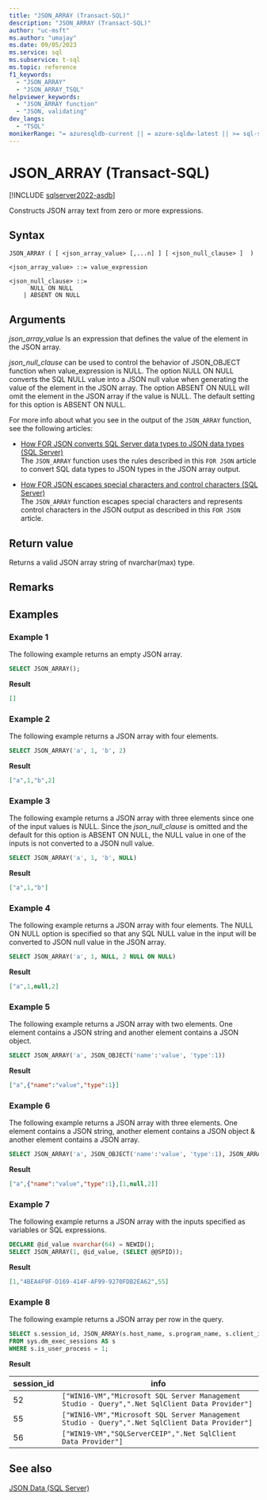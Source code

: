```yaml
---
title: "JSON_ARRAY (Transact-SQL)"
description: "JSON_ARRAY (Transact-SQL)"
author: "uc-msft"
ms.author: "umajay"
ms.date: 09/05/2023
ms.service: sql
ms.subservice: t-sql
ms.topic: reference
f1_keywords:
  - "JSON_ARRAY"
  - "JSON_ARRAY_TSQL"
helpviewer_keywords:
  - "JSON_ARRAY function"
  - "JSON, validating"
dev_langs:
  - "TSQL"
monikerRange: "= azuresqldb-current || = azure-sqldw-latest || >= sql-server-ver16 || >= sql-server-linux-ver16"
---
```

# JSON_ARRAY (Transact-SQL)


[!INCLUDE [sqlserver2022-asdb](../../includes/applies-to-version/sqlserver2022-asdb.md)]

Constructs JSON array text from zero or more expressions.

## Syntax  
  
```syntaxsql  
JSON_ARRAY ( [ <json_array_value> [,...n] ] [ <json_null_clause> ]  )  

<json_array_value> ::= value_expression

<json_null_clause> ::=
	  NULL ON NULL
	| ABSENT ON NULL
```
  
## Arguments
*json_array_value*
 Is an expression that defines the value of the element in the JSON array.

*json_null_clause* can be used to control the behavior of JSON_OBJECT function when value_expression is NULL. The option NULL ON NULL converts the SQL NULL value into a JSON null value when generating the value of the element in the JSON array. The option ABSENT ON NULL will omit the element in the JSON array if the value is NULL. The default setting for this option is ABSENT ON NULL.

For more info about what you see in the output of the `JSON_ARRAY` function, see the following articles:  

-   [How FOR JSON converts SQL Server data types to JSON data types &#40;SQL Server&#41;](../../relational-databases/json/how-for-json-converts-sql-server-data-types-to-json-data-types-sql-server.md)  
    The `JSON_ARRAY` function uses the rules described in this `FOR JSON` article to convert SQL data types to JSON types in the JSON array output.  

-   [How FOR JSON escapes special characters and control characters &#40;SQL Server&#41;](../../relational-databases/json/how-for-json-escapes-special-characters-and-control-characters-sql-server.md)  
    The `JSON_ARRAY` function escapes special characters and represents control characters in the JSON output as described in this `FOR JSON` article.

## Return value
Returns a valid JSON array string of nvarchar(max) type.

## Remarks  

  
## Examples  

### Example 1

The following example returns an empty JSON array.
  
```sql
SELECT JSON_ARRAY();
```  

**Result**

```json  
[]
```

### Example 2

The following example returns a JSON array with four elements.  
  
```sql  
SELECT JSON_ARRAY('a', 1, 'b', 2)
```

**Result**

```json  
["a",1,"b",2]
```

### Example 3

The following example returns a JSON array with three elements since one of the input values is NULL. Since the *json_null_clause* is omitted and the default for this option is ABSENT ON NULL, the NULL value in one of the inputs is not converted to a JSON null value.
  
```sql  
SELECT JSON_ARRAY('a', 1, 'b', NULL)
```

**Result**

```json  
["a",1,"b"]
```
  
### Example 4

The following example returns a JSON array with four elements. The NULL ON NULL option is specified so that any SQL NULL value in the input will be converted to JSON null value in the JSON array.
  
```sql  
SELECT JSON_ARRAY('a', 1, NULL, 2 NULL ON NULL)
```

**Result**

```json  
["a",1,null,2]
```

### Example 5

The following example returns a JSON array with two elements. One element contains a JSON string and another element contains a JSON object.  
  
```sql  
SELECT JSON_ARRAY('a', JSON_OBJECT('name':'value', 'type':1))
```

**Result**

```json  
["a",{"name":"value","type":1}]
```

### Example 6

The following example returns a JSON array with three elements. One element contains a JSON string, another element contains a JSON object & another element contains a JSON array. 
  
```sql  
SELECT JSON_ARRAY('a', JSON_OBJECT('name':'value', 'type':1), JSON_ARRAY(1, null, 2 NULL ON NULL))
```

**Result**

```json  
["a",{"name":"value","type":1},[1,null,2]]
```

### Example 7

The following example returns a JSON array with the inputs specified as variables or SQL expressions.  
  
```sql  
DECLARE @id_value nvarchar(64) = NEWID();
SELECT JSON_ARRAY(1, @id_value, (SELECT @@SPID));
```

**Result**

```json  
[1,"4BEA4F9F-D169-414F-AF99-9270FDB2EA62",55]
```

### Example 8

The following example returns a JSON array per row in the query.  
  
```sql  
SELECT s.session_id, JSON_ARRAY(s.host_name, s.program_name, s.client_interface_name)
FROM sys.dm_exec_sessions AS s
WHERE s.is_user_process = 1;
```

**Result**

|session_id|info|  
|--------|---------------|
|52|`["WIN16-VM","Microsoft SQL Server Management Studio - Query",".Net SqlClient Data Provider"]`|
|55|`["WIN16-VM","Microsoft SQL Server Management Studio - Query",".Net SqlClient Data Provider"]`|
|56|`["WIN19-VM","SQLServerCEIP",".Net SqlClient Data Provider"]`|
  

## See also  

 [JSON Data &#40;SQL Server&#41;](../../relational-databases/json/json-data-sql-server.md)  
